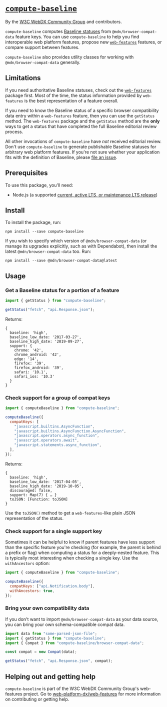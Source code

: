 # [`compute-baseline`](https://github.com/web-platform-dx/web-features/)

By the [W3C WebDX Community Group](https://www.w3.org/community/webdx/) and contributors.

`compute-baseline` computes [Baseline statuses](https://github.com/web-platform-dx/web-features/blob/main/docs/baseline.md) from `@mdn/browser-compat-data` feature keys.
You can use `compute-baseline` to help you find interoperable web platform features, propose new [`web-features`](https://github.com/web-platform-dx/web-features/) features, or compare support between features.

`compute-baseline` also provides utility classes for working with `@mdn/browser-compat-data` generally.

## Limitations

If you need authoritative Baseline statuses, check out the [`web-features`](https://github.com/web-platform-dx/web-features/tree/main/packages/web-features) package first.
Most of the time, the status information provided by `web-features` is the best representation of a feature overall.

If you need to know the Baseline status of a specific browser compatibility data entry within a `web-features` feature, then you can use the `getStatus` method.
The `web-features` package and the `getStatus` method are the **only** ways to get a status that have completed the full Baseline editorial review process.

All other invocations of `compute-baseline` have _not_ received editorial review.
Don't use `compute-baseline` to generate publishable Baseline statuses for arbitrary web platform features.
If you're not sure whether your application fits with the definition of Baseline, please [file an issue](https://github.com/web-platform-dx/web-features/issues/new).

## Prerequisites

To use this package, you'll need:

- Node.js (a supported [current, active LTS, or maintenance LTS release](https://nodejs.org/en/about/previous-releases))

## Install

To install the package, run:

`npm install --save compute-baseline`

If you wish to specify which version of `@mdn/browser-compat-data` (or manage its upgrades explicitly, such as with Dependabot), then install the latest `@mdn/browser-compat-data` too.
Run:

`npm install --save @mdn/browser-compat-data@latest`

## Usage

### Get a Baseline status for a portion of a feature

```javascript
import { getStatus } from "compute-baseline";

getStatus("fetch", "api.Response.json");
```

Returns:

```
{
  baseline: 'high',
  baseline_low_date: '2017-03-27',
  baseline_high_date: '2019-09-27',
  support: {
    chrome: '42',
    chrome_android: '42',
    edge: '14',
    firefox: '39',
    firefox_android: '39',
    safari: '10.1',
    safari_ios: '10.3'
  }
}
```

### Check support for a group of compat keys

```javascript
import { computeBaseline } from "compute-baseline";

computeBaseline({
  compatKeys: [
    "javascript.builtins.AsyncFunction",
    "javascript.builtins.AsyncFunction.AsyncFunction",
    "javascript.operators.async_function",
    "javascript.operators.await",
    "javascript.statements.async_function",
  ],
});
```

Returns:

```
{
  baseline: 'high',
  baseline_low_date: '2017-04-05',
  baseline_high_date: '2019-10-05',
  discouraged: false,
  support: Map(7) { … }
  toJSON: [Function: toJSON]
}
```

Use the `toJSON()` method to get a `web-features`-like plain JSON representation of the status.

### Check support for a single support key

Sometimes it can be helpful to know if parent features have less support than the specific feature you're checking (for example, the parent is behind a prefix or flag) when computing a status for a deeply-nested feature.
This is typically most interesting when checking a single key.
Use the `withAncestors` option:

```javascript
import { computeBaseline } from "compute-baseline";

computeBaseline({
  compatKeys: ["api.Notification.body"],
  withAncestors: true,
});
```

### Bring your own compatibility data

If you don't want to import `@mdn/browser-compat-data` as your data source, you can bring your own schema-compatible compat data.

```javascript
import data from "some-parsed-json-file";
import { getStatus } from "compute-baseline";
import { Compat } from "compute-baseline/browser-compat-data";

const compat = new Compat(data);

getStatus("fetch", "api.Response.json", compat);
```

<!-- TODO: API reference -->

## Helping out and getting help

`compute-baseline` is part of the W3C WebDX Community Group's web-features project.
Go to [web-platform-dx/web-features](https://github.com/web-platform-dx/web-features/) for more information on contributing or getting help.
